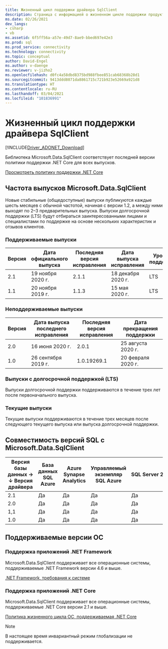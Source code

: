 ```yaml
---
title: Жизненный цикл поддержки драйвера SqlClient
description: Страница с информацией о жизненном цикле поддержки продукта.
ms.date: 02/26/2021
dev_langs:
- csharp
- vb
ms.assetid: 6f5ff56a-a57e-49d7-8ae9-bbed697e42e3
ms.prod: sql
ms.prod_service: connectivity
ms.technology: connectivity
ms.topic: conceptual
author: David-Engel
ms.author: v-daenge
ms.reviewer: v-jizho2
ms.openlocfilehash: d0fc4a58dbd8375bd988fbee851cab68368b28d1
ms.sourcegitcommit: 9413ddd8071da8861715c721b923e52669a921d8
ms.translationtype: HT
ms.contentlocale: ru-RU
ms.lasthandoff: 03/04/2021
ms.locfileid: "101836991"
---
```

# <a name="sqlclient-driver-support-lifecycle"></a>Жизненный цикл поддержки драйвера SqlClient

[!INCLUDE[Driver_ADONET_Download](../../includes/driver_adonet_download.md)]

Библиотека Microsoft.Data.SqlClient соответствует последней версии политики поддержки .NET Core для всех выпусков.

[Просмотреть политику поддержки .NET Core](https://dotnet.microsoft.com/platform/support/policy/dotnet-core)

## <a name="microsoftdatasqlclient-release-cadence"></a>Частота выпусков Microsoft.Data.SqlClient

Новые стабильные (общедоступные) выпуски публикуются каждые шесть месяцев с обычной частотой, начиная с версии 1.2, а между ними выходят по 2–3 предварительных выпуска. Выпуски долгосрочной поддержки (LTS) будут отбираться заинтересованными лицами и специалистами по поддержке на основе нескольких характеристик и отзывов клиентов.

### <a name="actively-supported-releases"></a>Поддерживаемые выпуски

| Версия | Дата официального выпуска | Последняя версия исправления | Дата выпуска исправления | Уровень поддержки  | Окончание поддержки |
| -- | -- | -- | -- | -- | -- |
| 2.1 | 19 ноября 2020 г. | 2.1.1 | 18 декабря 2020 г. | LTS | 20 ноября 2023 г. |
| 1.1 | 20 ноября 2019 г. | 1.1.3 | 15 мая 2020 г. | LTS | 21 ноября 2022 г. |

### <a name="out-of-support-releases"></a>Неподдерживаемые выпуски

| Версия | Дата выпуска последнего исправления | Последняя версия исправления | Дата прекращения поддержки |
| -- | -- | -- | -- |
| 2.0 | 16 июня 2020 г. | 2.0.1 | 25 августа 2020 г. |
| 1.0 | 26 сентября 2019 г. | 1.0.19269.1 | 20 февраля 2020 г. |

### <a name="long-term-support-lts-releases"></a>Выпуски с долгосрочной поддержкой (LTS)

Выпуски долгосрочной поддержки поддерживаются в течение трех лет после первоначального выпуска.

### <a name="current-releases"></a>Текущие выпуски

Текущие выпуски поддерживаются в течение трех месяцев после следующего текущего выпуска или выпуска долгосрочной поддержки.

## <a name="sql-version-compatibility-with-microsoftdatasqlclient"></a>Совместимость версий SQL с Microsoft.Data.SqlClient

|Версия базы данных&nbsp;&#8594;<br />&#8595; Версия драйвера|База данных SQL Azure|Azure Synapse Analytics|Управляемый экземпляр SQL Azure|SQL Server 2019|SQL Server 2017|SQL Server 2016|SQL Server 2014|SQL Server 2012|
|---|---|---|---|---|---|---|---|---|
|2.1|Да|Да|Да|Да|Да|Да|Да|Да|
|2.0|Да|Да|Да|Да|Да|Да|Да|Да|
|1,1|Да|Да|Да|Да|Да|Да|Да|Да|
|1.0|Да|Да|Да|Да|Да|Да|Да|Да|

## <a name="supported-os-versions"></a>Поддерживаемые версии ОС

### <a name="support-for-net-framework-applications"></a>Поддержка приложений .NET Framework

Microsoft.Data.SqlClient поддерживает все операционные системы, поддерживаемые .NET Framework версии 4.6 и выше.

[.NET Framework, требования к системе](/dotnet/framework/get-started/system-requirements)

### <a name="support-for-net-core-applications"></a>Поддержка приложений .NET Core

Microsoft.Data.SqlClient поддерживает все операционные системы, поддерживаемые .NET Core версии 2.1 и выше.

[Политика жизненного цикла ОС, поддерживаемая .NET Core](https://github.com/dotnet/core/blob/master/os-lifecycle-policy.md)

> [!NOTE]
> В настоящее время инвариантный режим глобализации не поддерживается.
